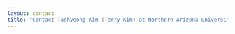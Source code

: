 ```yaml
---
layout: contact
title: "Contact Taehyeong Kim (Terry Kim) at Northern Arizona University (NAU) for research collaborations and inquiries."
---
```

